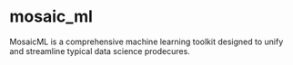 # mosaic_ml
MosaicML is a comprehensive machine learning toolkit designed to unify and streamline typical data science prodecures.
